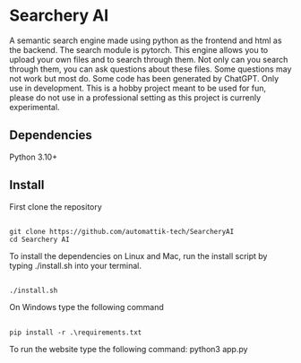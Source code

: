 # Searchery AI
A semantic search engine made using python as the frontend and html as the backend. The search module is pytorch.  This engine allows you to upload your own files and to search through them. Not only can you search through them, you can ask questions about these files. Some questions may not work but most do. Some code has been generated by ChatGPT. Only use in development. This is a hobby project meant to be used for fun, please do not use in a professional setting as this project is currenly experimental.
## Dependencies
Python 3.10+ 

## Install
First clone the repository
##
    git clone https://github.com/automattik-tech/SearcheryAI
    cd Searchery AI
To install the dependencies on Linux and Mac, run the install script by typing ./install.sh into your 
terminal.
##
    ./install.sh

On Windows type the following command
##
    pip install -r .\requirements.txt
   

To run the website type the following command: python3 app.py
